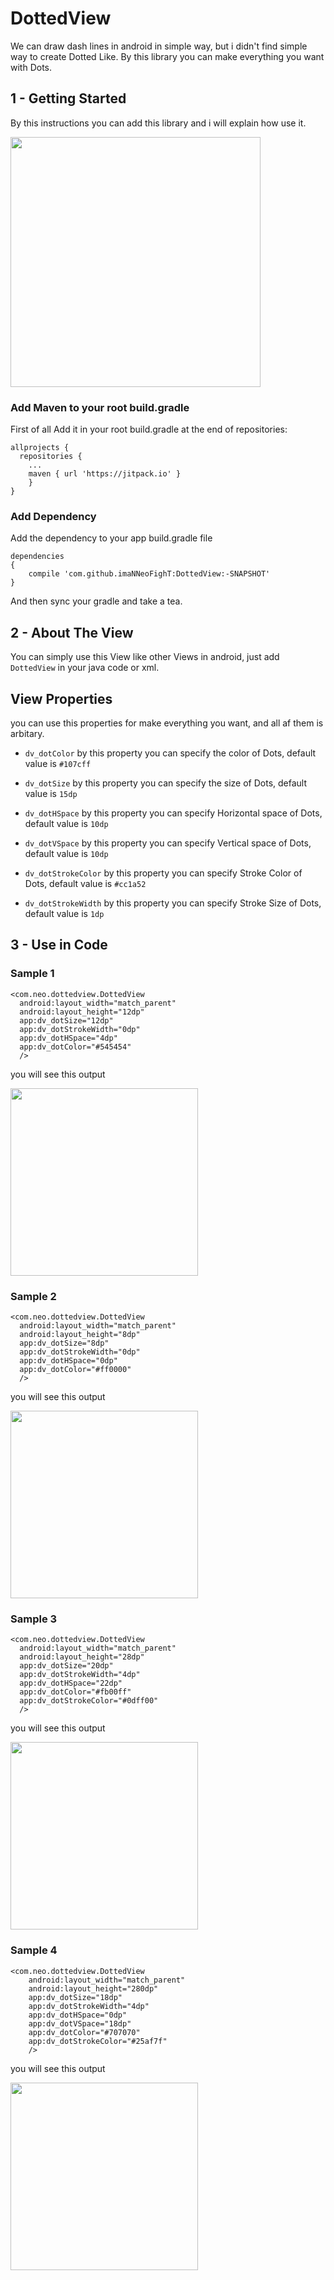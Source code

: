 # DottedView

We can draw dash lines in android in simple way,
but i didn't find simple way to create Dotted Like.
By this library you can make everything you want with Dots.

## 1 - Getting Started

By this instructions you can add this library and i will explain how use it.

<img src="http://ikhoshabi.com/ss/DottedView/main_screenshot.png" width="400">


### Add Maven to your root build.gradle

First of all Add it in your root build.gradle at the end of repositories:

```
allprojects {
  repositories {
    ...
    maven { url 'https://jitpack.io' }
	}
}
```

### Add Dependency

Add the dependency to your app build.gradle file

```
dependencies
{
    compile 'com.github.imaNNeoFighT:DottedView:-SNAPSHOT'
}
```

And then sync your gradle and take a tea.


## 2 - About The View
You can simply use this View like other Views in android,
just add ``DottedView`` in your java code or xml.

## View Properties
you can use this properties for make everything you want,
and all af them is arbitary.

* `dv_dotColor`
  by this property you can specify the color of Dots, default value is `#107cff`

* `dv_dotSize`
  by this property you can specify the size of Dots, default value is `15dp`

* `dv_dotHSpace`
  by this property you can specify Horizontal space of Dots, default value is `10dp`

* `dv_dotVSpace`
  by this property you can specify Vertical space of Dots, default value is `10dp`

* `dv_dotStrokeColor`
  by this property you can specify Stroke Color of Dots, default value is `#cc1a52`

* `dv_dotStrokeWidth`
  by this property you can specify Stroke Size of Dots, default value is `1dp`






## 3 - Use in Code


### Sample 1

```
<com.neo.dottedview.DottedView
  android:layout_width="match_parent"
  android:layout_height="12dp"
  app:dv_dotSize="12dp"
  app:dv_dotStrokeWidth="0dp"
  app:dv_dotHSpace="4dp"
  app:dv_dotColor="#545454"
  />
```
you will see this output

<img src="http://ikhoshabi.com/ss/DottedView/sample1.png" width="300">








### Sample 2

```
<com.neo.dottedview.DottedView
  android:layout_width="match_parent"
  android:layout_height="8dp"
  app:dv_dotSize="8dp"
  app:dv_dotStrokeWidth="0dp"
  app:dv_dotHSpace="0dp"
  app:dv_dotColor="#ff0000"
  />
```
you will see this output

<img src="http://ikhoshabi.com/ss/DottedView/sample2.png" width="300">








### Sample 3

```
<com.neo.dottedview.DottedView
  android:layout_width="match_parent"
  android:layout_height="28dp"
  app:dv_dotSize="20dp"
  app:dv_dotStrokeWidth="4dp"
  app:dv_dotHSpace="22dp"
  app:dv_dotColor="#fb00ff"
  app:dv_dotStrokeColor="#0dff00"
  />
```
you will see this output

<img src="http://ikhoshabi.com/ss/DottedView/sample3.png" width="300">








### Sample 4

```
<com.neo.dottedview.DottedView
    android:layout_width="match_parent"
    android:layout_height="280dp"
    app:dv_dotSize="18dp"
    app:dv_dotStrokeWidth="4dp"
    app:dv_dotHSpace="0dp"
    app:dv_dotVSpace="18dp"
    app:dv_dotColor="#707070"
    app:dv_dotStrokeColor="#25af7f"
    />
```
you will see this output

<img src="http://ikhoshabi.com/ss/DottedView/sample4.png" width="300">


